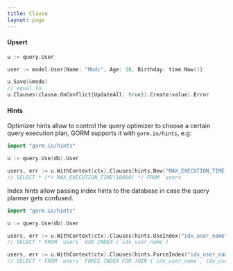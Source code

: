 ```yaml
---
title: Clause
layout: page
---
```


#### Upsert

```go
u := query.User

user := model.User{Name: "Modi", Age: 18, Birthday: time.Now()}

u.Save(&mode)
// equal to
u.Clauses(clause.OnConflict{UpdateAll: true}).Create(value).Error
```

#### Hints

Optimizer hints allow to control the query optimizer to choose a certain query execution plan, GORM supports it with `gorm.io/hints`, e.g:

```go
import "gorm.io/hints"

u := query.Use(db).User

users, err := u.WithContext(ctx).Clauses(hints.New("MAX_EXECUTION_TIME(10000)")).Find()
// SELECT * /*+ MAX_EXECUTION_TIME(10000) */ FROM `users`
```

Index hints allow passing index hints to the database in case the query planner gets confused.

```go
import "gorm.io/hints"

u := query.Use(db).User

users, err := u.WithContext(ctx).Clauses(hints.UseIndex("idx_user_name")).Find()
// SELECT * FROM `users` USE INDEX (`idx_user_name`)

users, err := u.WithContext(ctx).Clauses(hints.ForceIndex("idx_user_name", "idx_user_id").ForJoin()).Find()
// SELECT * FROM `users` FORCE INDEX FOR JOIN (`idx_user_name`,`idx_user_id`)"
```

